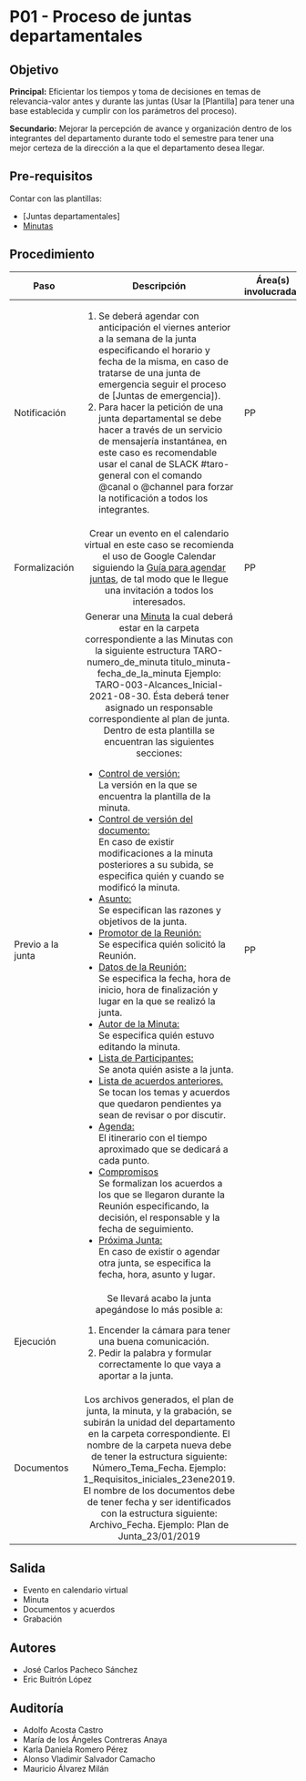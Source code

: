 # P01 - Proceso de juntas departamentales

## Objetivo

**Principal:** Eficientar los tiempos y toma de decisiones en temas de relevancia-valor antes y durante las juntas (Usar la [Plantilla] para tener una base establecida y cumplir con los parámetros del proceso).

**Secundario:** Mejorar la percepción de avance y organización dentro de los integrantes del departamento durante todo el semestre para tener una mejor certeza de la dirección a la que el departamento desea llegar.

## Pre-requisitos

Contar con las plantillas:

- [Juntas departamentales]
- [Minutas](../plantillas/PL1-plantilla-para-minutas)

## Procedimiento

| Paso|   Descripción   | Área(s) involucradas |
|------|:---------------:|--------------------|
| Notificación    | <ol align="left"><li>Se deberá agendar con anticipación el viernes anterior a la semana de la junta especificando el horario y fecha de la misma, en caso de tratarse de una junta de emergencia seguir el proceso de  [Juntas de emergencia]).</li><li>Para hacer la petición de una junta departamental se debe hacer a través de un servicio de mensajería instantánea, en este caso es recomendable usar  el canal de SLACK #taro-general con el comando @canal o @channel para forzar la notificación a todos los integrantes.</li></ol> | PP |
| Formalización    | Crear un evento en el calendario virtual en este caso se recomienda el uso de Google Calendar siguiendo la [Guía para agendar juntas](../guias/G01-guia-para-agendar-juntas), de tal modo que le llegue una invitación a todos los interesados. | PP |
| Previo a la junta     | Generar una [Minuta](../plantillas/PL1-plantilla-para-minutas) la cual deberá estar en la carpeta correspondiente a las Minutas con la siguiente estructura TARO-numero_de_minuta titulo_minuta-fecha_de_la_minuta  Ejemplo: TARO-003-Alcances_Inicial-2021-08-30. Ésta deberá tener asignado un responsable correspondiente al plan de junta. Dentro de esta plantilla se encuentran las siguientes secciones:  <ul align="left"> <li><u>  Control de versión: </u></li> La versión en la que se encuentra la plantilla de la minuta.  <li><u>  Control de versión del documento: </u> </li> En caso de existir modificaciones a la minuta posteriores a su subida, se especifica quién y cuando se modificó la minuta.  <li><u> Asunto: </u></li> Se especifican las razones y objetivos de la junta. <li><u>Promotor de la Reunión:  </u></li> Se especifica quién solicitó la Reunión. <li><u>  Datos de la Reunión:  </u></li>Se especifica la fecha, hora de inicio, hora de finalización y lugar en la que se realizó la junta.<li><u> Autor de la Minuta:  </u></li>Se especifica quién estuvo editando la minuta.<li><u> Lista de Participantes:  </u></li>Se anota quién asiste a la junta.<li><u>Lista de acuerdos anteriores.</u></li>Se tocan los temas y acuerdos que quedaron pendientes ya sean de revisar o por discutir. <li><u> Agenda:  </u></li>El itinerario con el tiempo aproximado que se dedicará a cada punto.<li><u> Compromisos </u></li>Se formalizan los acuerdos a los que se llegaron durante la Reunión especificando, la decisión, el responsable y la fecha de seguimiento.<li><u> Próxima Junta:  </u></li>En caso de existir o agendar otra junta, se especifica la fecha, hora, asunto y lugar. </ul>  | PP |
| Ejecución | Se llevará acabo la junta apegándose lo más posible a: <ol align="left"><li>Encender la cámara para tener una buena comunicación.  </li><li>Pedir la palabra y formular correctamente lo que vaya a aportar a la junta.</li></ol>  |  |
| Documentos| Los archivos generados, el plan de junta, la minuta, y la grabación, se subirán la unidad del departamento en la carpeta correspondiente. El nombre de la carpeta nueva debe de tener la estructura siguiente: Número_Tema_Fecha. Ejemplo: 1_Requisitos_iniciales_23ene2019. El nombre de los documentos debe de tener fecha y ser identificados con la estructura siguiente: Archivo_Fecha. Ejemplo: Plan de Junta_23/01/2019 |  |

## Salida

<ul><li>Evento en calendario virtual</li><li>Minuta</li><li>Documentos y acuerdos</li><li>Grabación</li></ul>

## Autores

<ul>
<li>José Carlos Pacheco Sánchez</li>
<li>Eric Buitrón López</li>
</ul>

## Auditoría

<ul>
<li>Adolfo Acosta Castro</li>
<li>María de los Ángeles Contreras Anaya</li>
<li>Karla Daniela Romero Pérez</li>
<li>Alonso Vladimir Salvador Camacho</li>
<li>Mauricio Álvarez Milán</li>
</ul>
